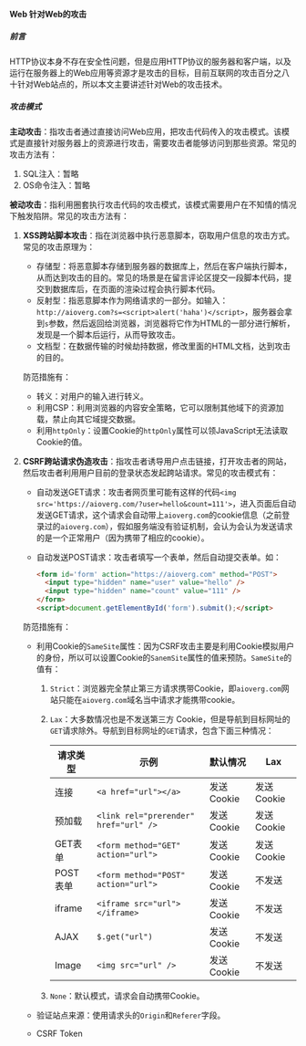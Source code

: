 #### Web 针对Web的攻击

##### 前言

HTTP协议本身不存在安全性问题，但是应用HTTP协议的服务器和客户端，以及运行在服务器上的Web应用等资源才是攻击的目标，目前互联网的攻击百分之八十针对Web站点的，所以本文主要讲述针对Web的攻击技术。

##### 攻击模式

**主动攻击**：指攻击者通过直接访问Web应用，把攻击代码传入的攻击模式。该模式是直接针对服务器上的资源进行攻击，需要攻击者能够访问到那些资源。常见的攻击方法有：

1. SQL注入：暂略
2. OS命令注入：暂略

**被动攻击**：指利用圈套执行攻击代码的攻击模式，该模式需要用户在不知情的情况下触发陷阱。常见的攻击方法有：

1. **XSS跨站脚本攻击**：指在浏览器中执行恶意脚本，窃取用户信息的攻击方式。常见的攻击原理为：

   - 存储型：将恶意脚本存储到服务器的数据库上，然后在客户端执行脚本，从而达到攻击的目的。常见的场景是在留言评论区提交一段脚本代码，提交到数据库后，在页面的渲染过程会执行脚本代码。
   - 反射型：指恶意脚本作为网络请求的一部分。如输入：`http://aioverg.com?s=<script>alert('haha')</script>`，服务器会拿到`s`参数，然后返回给浏览器，浏览器将它作为HTML的一部分进行解析，发现是一个脚本后运行，从而导致攻击。
   - 文档型：在数据传输的时候劫持数据，修改里面的HTML文档，达到攻击的目的。

   防范措施有：

   - 转义：对用户的输入进行转义。
   - 利用CSP：利用浏览器的内容安全策略，它可以限制其他域下的资源加载，禁止向其它域提交数据。
   - 利用`httpOnly`：设置Cookie的`httpOnly`属性可以领JavaScript无法读取Cookie的值。

2. **CSRF跨站请求伪造攻击**：指攻击者诱导用户点击链接，打开攻击者的网站，然后攻击者利用用户目前的登录状态发起跨站请求。常见的攻击模式有：

   - 自动发送GET请求：攻击者网页里可能有这样的代码`<img src='https://aioverg.com/?user=hello&count=111'>`，进入页面后自动发送GET请求，这个请求会自动带上`aioverg.com`的cookie信息（之前登录过的`aioverg.com`），假如服务端没有验证机制，会认为会认为发送请求的是一个正常用户（因为携带了相应的cookie）。

   - 自动发送POST请求：攻击者填写一个表单，然后自动提交表单。如：

     ```html
     <form id='form' action="https://aioverg.com" method="POST">
       <input type="hidden" name="user" value="hello" />
       <input type="hidden" name="count" value="111" />
     </form>
     <script>document.getElementById('form').submit();</script>
     ```

   防范措施有：

   - 利用Cookie的`SameSite`属性：因为CSRF攻击主要是利用Cookie模拟用户的身份，所以可以设置Cookie的`SanemSite`属性的值来预防。`SameSite`的值有：

     1. `Strict`：浏览器完全禁止第三方请求携带Cookie，即`aioverg.com`网站只能在`aioverg.com`域名当中请求才能携带cookie。

     2. `Lax`：大多数情况也是不发送第三方 Cookie，但是导航到目标网址的`GET`请求除外。导航到目标网址的`GET`请求，包含下面三种情况：

        | 请求类型 | 示例                                  | 默认情况   | Lax        |
        | -------- | ------------------------------------- | ---------- | ---------- |
        | 连接     | `<a href="url"></a>`                  | 发送Cookie | 发送Cookie |
        | 预加载   | `<link rel="prerender" href="url" />` | 发送Cookie | 发送Cookie |
        | GET表单  | `<form method="GET" action="url">`    | 发送Cookie | 发送Cookie |
        | POST表单 | `<form method="POST" action="url">`   | 发送Cookie | 不发送     |
        | iframe   | `<iframe src="url"></iframe>`         | 发送Cookie | 不发送     |
        | AJAX     | `$.get("url")`                        | 发送Cookie | 不发送     |
        | Image    | `<img src="url" />`                   | 发送Cookie | 不发送     |

     3. `None`：默认模式，请求会自动携带Cookie。

   - 验证站点来源：使用请求头的`Origin`和`Referer`字段。

   - CSRF Token